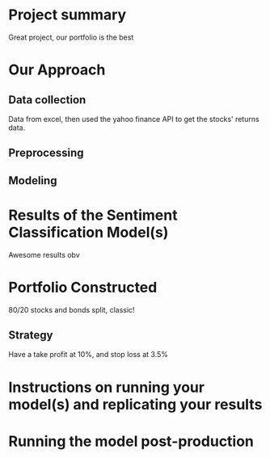 # Project summary
Great project, our portfolio is the best

# Our Approach
## Data collection
Data from excel, then used the yahoo finance API to get the stocks' returns data.

## Preprocessing 

## Modeling

# Results of the Sentiment Classification Model(s)
Awesome results obv

# Portfolio Constructed
80/20 stocks and bonds split, classic!
## Strategy 
Have a take profit at 10%, and stop loss at 3.5% 

# Instructions on running your model(s) and replicating your results

# Running the model post-production
